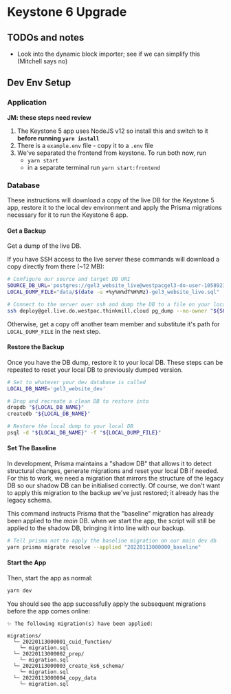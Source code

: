 # Keystone 6 Upgrade

## TODOs and notes

* Look into the dynamic block importer; see if we can simplify this (Mitchell says no)

## Dev Env Setup

### Application

**JM: these steps need review**

1. The Keystone 5 app uses NodeJS v12 so install this and switch to it **before running `yarn install`**
2. There is a `example.env` file - copy it to a `.env` file
3. We've separated the frontend from keystone. To run both now, run
   - `yarn start`
   - in a separate terminal run `yarn start:frontend`

### Database

These instructions will download a copy of the live DB for the Keystone 5 app, restore it to the local dev environment and apply the Prisma migrations necessary for it to run the Keystone 6 app.

#### Get a Backup

Get a dump of the live DB.

If you have SSH access to the live server these commands will download a copy directly from there (\~12 MB):

```sh
# Configure our source and target DB URI
SOURCE_DB_URL='postgres://gel3_website_live@westpacgel3-do-user-1058923-0.a.db.ondigitalocean.com:25060/gel3_website_live?ssl=true'
LOCAL_DUMP_FILE="data/$(date -u +%y%m%dT%H%Mz)-gel3_website_live.sql"

# Connect to the server over ssh and dump the DB to a file on your local machine
ssh deploy@gel.live.do.westpac.thinkmill.cloud pg_dump --no-owner "${SOURCE_DB_URL}" > "${LOCAL_DUMP_FILE}"
```

Otherwise, get a copy off another team member and substitute it's path for `LOCAL_DUMP_FILE` in the next step.

#### Restore the Backup

Once you have the DB dump, restore it to your local DB.
These steps can be repeated to reset your local DB to previously dumped version.

```sh
# Set to whatever your dev database is called
LOCAL_DB_NAME='gel3_website_dev'

# Drop and recreate a clean DB to restore into
dropdb "${LOCAL_DB_NAME}"
createdb "${LOCAL_DB_NAME}"

# Restore the local dump to your local DB
psql -d "${LOCAL_DB_NAME}" -f "${LOCAL_DUMP_FILE}"
```

#### Set The Baseline

In development, Prisma maintains a "shadow DB" that allows it to detect structural changes, generate migrations and reset your local DB if needed.
For this to work, we need a migration that mirrors the structure of the legacy DB so our shadow DB can be initialised correctly.
Of course, we don't want to apply this migration to the backup we've just restored; it already has the legacy schema.

This command instructs Prisma that the "baseline" migration has already been applied to the _main_ DB.
when we start the app, the script will still be applied to the shadow DB, bringing it into line with our backup.

```sh
# Tell prisma not to apply the baseline migration on our main dev db
yarn prisma migrate resolve --applied "20220113000000_baseline"
```

#### Start the App

Then, start the app as normal:

```sh
yarn dev
```

You should see the app successfully apply the subsequent migrations before the app comes online:

```
✨ The following migration(s) have been applied:

migrations/
  └─ 20220113000001_cuid_function/
    └─ migration.sql
  └─ 20220113000002_prep/
    └─ migration.sql
  └─ 20220113000003_create_ks6_schema/
    └─ migration.sql
  └─ 20220113000004_copy_data
    └─ migration.sql
```
